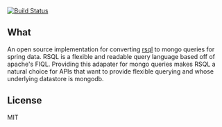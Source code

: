[![Build Status](https://travis-ci.org/RutledgePaulV/rsql-mongodb.svg)](https://travis-ci.org/RutledgePaulV/rsql-mongodb)

## What

An open source implementation for converting [rsql](https://github.com/jirutka/rsql-parser) to mongo queries for spring
data. RSQL is a flexible and readable query language based off of apache's FIQL. Providing this adapater for mongo queries
makes RSQL a natural choice for APIs that want to provide flexible querying and whose underlying datastore is mongodb.

## License
MIT